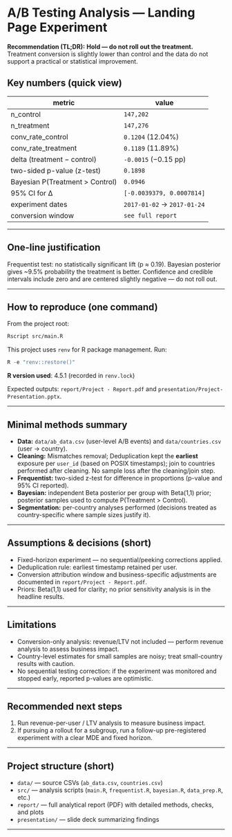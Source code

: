 # A/B Testing Analysis — Landing Page Experiment

**Recommendation (TL;DR):** **Hold — do not roll out the treatment.**\
Treatment conversion is slightly lower than control and the data do not support a practical or statistical improvement.

## Key numbers (quick view)

| metric                          | value                       |
| ------------------------------- | --------------------------- |
| n\_control                      | `147,202`                   |
| n\_treatment                    | `147,276`                   |
| conv\_rate\_control             | `0.1204` (12.04%)           |
| conv\_rate\_treatment           | `0.1189` (11.89%)           |
| delta (treatment − control)     | `-0.0015` (−0.15 pp)        |
| two-sided p-value (z-test)      | `0.1898`                    |
| Bayesian P(Treatment > Control) | `0.0946`                    |
| 95% CI for Δ                    | `[-0.0039379, 0.0007814]`   |
| experiment dates                | `2017-01-02` → `2017-01-24` |
| conversion window               | `see full report`           |

---

## One-line justification

Frequentist test: no statistically significant lift (p ≈ 0.19). Bayesian posterior gives \~9.5% probability the treatment is better. Confidence and credible intervals include zero and are centered slightly negative — do not roll out.

---

## How to reproduce (one command)

From the project root:

```bash
Rscript src/main.R
```
This project uses `renv` for R package management. Run:

```r
R -e "renv::restore()"
``` 

**R version used**: 4.5.1 (recorded in `renv.lock`)

Expected outputs: `report/Project - Report.pdf` and `presentation/Project-Presentation.pptx`.

---

## Minimal methods summary

- **Data:** `data/ab_data.csv` (user-level A/B events) and `data/countries.csv` (user → country).
- **Cleaning:** Mismatches removal; Deduplication kept the **earliest** exposure per `user_id` (based on POSIX timestamps); join to countries performed after cleaning. No sample loss after the cleaning/join step.
- **Frequentist:** two-sided z-test for difference in proportions (p-value and 95% CI reported).
- **Bayesian:** independent Beta posterior per group with Beta(1,1) prior; posterior samples used to compute P(Treatment > Control).
- **Segmentation:** per-country analyses performed (decisions treated as country-specific where sample sizes justify it).

---

## Assumptions & decisions (short)

- Fixed-horizon experiment — no sequential/peeking corrections applied.
- Deduplication rule: earliest timestamp retained per user.
- Conversion attribution window and business-specific adjustments are documented in `report/Project - Report.pdf`.
- Priors: Beta(1,1) used for clarity; no prior sensitivity analysis is in the headline results.

---

## Limitations

- Conversion-only analysis: revenue/LTV not included — perform revenue analysis to assess business impact.
- Country-level estimates for small samples are noisy; treat small-country results with caution.
- No sequential testing correction: if the experiment was monitored and stopped early, reported p-values are optimistic.

---

## Recommended next steps

1. Run revenue-per-user / LTV analysis to measure business impact.
2. If pursuing a rollout for a subgroup, run a follow-up pre-registered experiment with a clear MDE and fixed horizon.

---

## Project structure (short)

- `data/` — source CSVs (`ab_data.csv`, `countries.csv`)
- `src/` — analysis scripts (`main.R`, `frequentist.R`, `bayesian.R`, `data_prep.R`, etc.)
- `report/` — full analytical report (PDF) with detailed methods, checks, and plots
- `presentation/` — slide deck summarizing findings

---